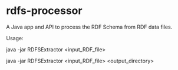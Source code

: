 # rdfs-processor
A Java app and API to process the RDF Schema from RDF data files.

Usage:

java -jar RDFSExtractor <input_RDF_file> 

java -jar RDFSExtractor <input_RDF_file> <output_directory>

